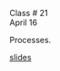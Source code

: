 <div class="lecture1">

<div class="column_date">
<p markdown="block">

Class # 21 <br>
April 16

</p>
</div>

<div class="column_materials">
<p markdown="block">



Processes.

[slides](https://docs.google.com/presentation/d/1h7jwHuenCk9uCmY_Fornuy1_uuOId3rNSBP7lV5FAkY/present?token=AC4w5VgKClosBiAETr7kbhfZgiyyE-dvxg%3A1523387323535&includes_info_params=1#slide=id.g10f3b8246b_0_165)



</p>
</div>

<div class="column_assign">
<p markdown="block">



</p>
</div>

</div>
